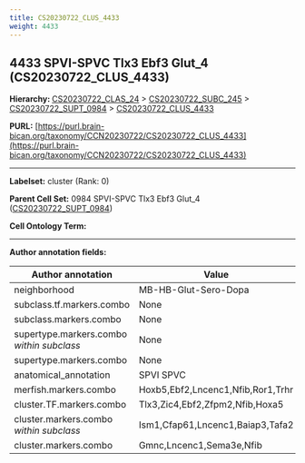 ```yaml
---
title: CS20230722_CLUS_4433
weight: 4433
---
```

## 4433 SPVI-SPVC Tlx3 Ebf3 Glut_4 (CS20230722_CLUS_4433)
<b>Hierarchy: </b>
[CS20230722_CLAS_24](../CS20230722_CLAS_24) >
[CS20230722_SUBC_245](../CS20230722_SUBC_245) >
[CS20230722_SUPT_0984](../CS20230722_SUPT_0984) >
[CS20230722_CLUS_4433](../CS20230722_CLUS_4433)

**PURL:** [https://purl.brain-bican.org/taxonomy/CCN20230722/CS20230722_CLUS_4433](https://purl.brain-bican.org/taxonomy/CCN20230722/CS20230722_CLUS_4433)

---


**Labelset:** cluster (Rank: 0)

**Parent Cell Set:** 0984 SPVI-SPVC Tlx3 Ebf3 Glut_4 ([CS20230722_SUPT_0984](../CS20230722_SUPT_0984))



**Cell Ontology Term:** 

[MARKER GENES.]: #


---

[TRANSFERRED ANNOTATIONS.]: #


[AUTHOR ANNOTATION FIELDS.]: #


**Author annotation fields:**

| Author annotation | Value |
|-------------------|-------|
|neighborhood|MB-HB-Glut-Sero-Dopa|
|subclass.tf.markers.combo|None|
|subclass.markers.combo|None|
|supertype.markers.combo _within subclass_|None|
|supertype.markers.combo|None|
|anatomical_annotation|SPVI SPVC|
|merfish.markers.combo|Hoxb5,Ebf2,Lncenc1,Nfib,Ror1,Trhr|
|cluster.TF.markers.combo|Tlx3,Zic4,Ebf2,Zfpm2,Nfib,Hoxa5|
|cluster.markers.combo _within subclass_|Ism1,Cfap61,Lncenc1,Baiap3,Tafa2|
|cluster.markers.combo|Gmnc,Lncenc1,Sema3e,Nfib|
